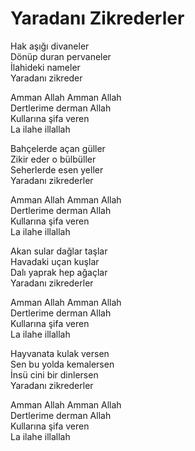 # Yaradanı Zikrederler

Hak aşığı divaneler  
Dönüp duran pervaneler  
İlahideki nameler  
Yaradanı zikreder  

Amman Allah Amman Allah  
Dertlerime derman Allah  
Kullarına şifa veren  
La ilahe illallah  

Bahçelerde açan güller  
Zikir eder o bülbüller  
Seherlerde esen yeller  
Yaradanı zikrederler  

Amman Allah Amman Allah  
Dertlerime derman Allah  
Kullarına şifa veren  
La ilahe illallah  

Akan sular dağlar taşlar  
Havadaki uçan kuşlar  
Dalı yaprak hep ağaçlar  
Yaradanı zikrederler  

Amman Allah Amman Allah  
Dertlerime derman Allah  
Kullarına şifa veren  
La ilahe illallah  

Hayvanata kulak versen  
Sen bu yolda kemalersen  
İnsü cini bir dinlersen  
Yaradanı zikrederler  

Amman Allah Amman Allah  
Dertlerime derman Allah  
Kullarına şifa veren  
La ilahe illallah  


